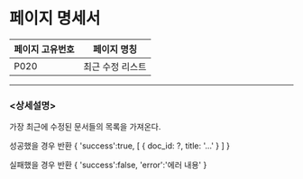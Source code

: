 페이지 명세서
===================


|페이지 고유번호|페이지 명칭|
|---|---|
|P020|최근 수정 리스트|    
  
---
### <상세설명>  
가장 최근에 수정된 문서들의 목록을 가져온다.

성공했을 경우 반환
{
    'success':true,
    [
        {
            doc_id: ?,
            title: '...'
        }
    ]
}

실패했을 경우 반환
{
    'success':false,
    'error':'에러 내용'
}